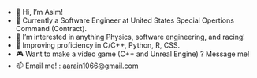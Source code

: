 - 👋 Hi, I’m Asim!
- :briefcase: Currently a Software Engineer at United States Special Opertions Command (Contract).
- 👀 I’m interested in anything Physics, software engineering, and racing!
- 🌱 Improving proficiency in C/C++, Python, R, CSS.
- :video_game: Want to make a video game (C++ and Unreal Engine) ? Message me!
- 📫 Email me! : aarain1066@gmail.com

<!---
aarain1066/aarain1066 is a ✨ special ✨ repository because its `README.md` (this file) appears on your GitHub profile.
You can click the Preview link to take a look at your changes.
--->
